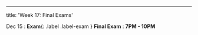 ---
title: 'Week 17: Final Exams'

Dec 15
: **Exam**{: .label .label-exam } **Final Exam**
    : **7PM - 10PM**
